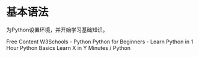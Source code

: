 # 基本语法

为Python设置环境，并开始学习基础知识。

<ResourceGroupTitle>Free Content</ResourceGroupTitle>
<BadgeLink colorScheme='yellow' badgeText='Read' href='https://www.w3schools.com/python/'>W3Schools - Python</BadgeLink>
<BadgeLink colorScheme='red' badgeText='Watch' href='https://www.youtube.com/watch?v=kqtD5dpn9C8'>Python for Beginners - Learn Python in 1 Hour</BadgeLink>
<BadgeLink colorScheme='yellow' badgeText='Read' href='https://www.tutorialspoint.com/python/python_basic_syntax.htm'>Python Basics</BadgeLink>
<BadgeLink colorScheme='yellow' badgeText='Read' href='https://learnxinyminutes.com/docs/python/'>Learn X in Y Minutes / Python</BadgeLink>


